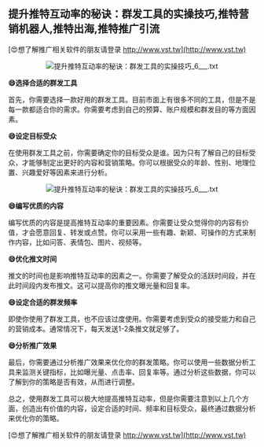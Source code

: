 ## **提升推特互动率的秘诀：群发工具的实操技巧,推特营销机器人,推特出海,推特推广引流**

[😍想了解推广相关软件的朋友请登录 http://www.vst.tw](http://www.vst.tw)

 <center><img src="https://vst.tw/MP4/tuiguang/png/5.png" alt="提升推特互动率的秘诀：群发工具的实操技巧_6___.txt"></center>

**😄选择合适的群发工具**

首先，你需要选择一款好用的群发工具。目前市面上有很多不同的工具，但是不是每一款都适合你的需求。你需要考虑到自己的预算、账户规模和群发目的等方面因素。

**😄设定目标受众**

在使用群发工具之前，你需要确定你的目标受众是谁。因为只有了解自己的目标受众，才能够制定出更好的内容和营销策略。你可以根据受众的年龄、性别、地理位置、兴趣爱好等因素来进行分析。

 <center><img src="https://vst.tw/MP4/tuiguang/png/5.png" alt="提升推特互动率的秘诀：群发工具的实操技巧_6___.txt"></center>

**😄编写优质的内容**

编写优质的内容是提高推特互动率的重要因素。你需要让受众觉得你的内容有价值，才会愿意回复、转发或点赞。你可以采用一些有趣、新颖、可操作的方式来制作内容，比如问答、表情包、图片、视频等。

**😄优化推文时间**

推文的时间也是影响推特互动率的因素之一。你需要了解受众的活跃时间段，并在此时间段内发布推文。这可以提高你的推文曝光量和回复率。

**😄设定合适的群发频率**

即使你使用了群发工具，也不应该过度使用。你需要考虑到受众的接受能力和自己的营销成本。通常情况下，每天发送1-2条推文就足够了。

**😄分析推广效果**

最后，你需要通过分析推广效果来优化你的群发策略。你可以使用一些数据分析工具来监测关键指标，比如曝光量、点击率、回复率等。通过分析这些数据，你可以了解到你的策略是否有效，从而进行调整。

总之，使用群发工具可以极大地提高推特互动率，但是你需要注意到以上几个方面，创造出有价值的内容，设定合适的时间、频率和目标受众，最终通过数据分析来优化你的策略。

[😍想了解推广相关软件的朋友请登录 http://www.vst.tw](http://www.vst.tw)




